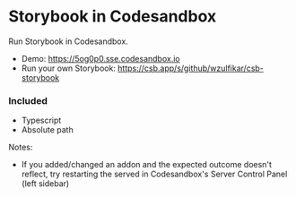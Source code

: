 # Storybook in Codesandbox

Run Storybook in Codesandbox.

- Demo: https://5og0p0.sse.codesandbox.io
- Run your own Storybook: https://csb.app/s/github/wzulfikar/csb-storybook

### Included

- Typescript
- Absolute path

Notes:

- If you added/changed an addon and the expected outcome doesn't reflect, try restarting the served in Codesandbox's Server Control Panel (left sidebar)

